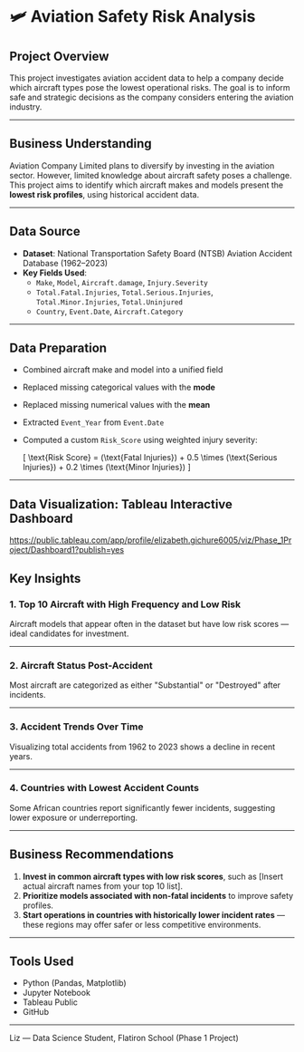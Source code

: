 # 🛩️ Aviation Safety Risk Analysis

##  Project Overview
This project investigates aviation accident data to help a company decide which aircraft types pose the lowest operational risks. The goal is to inform safe and strategic decisions as the company considers entering the aviation industry.

---

##  Business Understanding

Aviation Company Limited plans to diversify by investing in the aviation sector. However, limited knowledge about aircraft safety poses a challenge. This project aims to identify which aircraft makes and models present the **lowest risk profiles**, using historical accident data.

---

##  Data Source

- **Dataset**: National Transportation Safety Board (NTSB) Aviation Accident Database (1962–2023)
- **Key Fields Used**:
  - `Make`, `Model`, `Aircraft.damage`, `Injury.Severity`
  - `Total.Fatal.Injuries`, `Total.Serious.Injuries`, `Total.Minor.Injuries`, `Total.Uninjured`
  - `Country`, `Event.Date`, `Aircraft.Category`

---

##  Data Preparation

- Combined aircraft make and model into a unified field
- Replaced missing categorical values with the **mode**
- Replaced missing numerical values with the **mean**
- Extracted `Event_Year` from `Event.Date`
- Computed a custom `Risk_Score` using weighted injury severity:
  
  \[
  \text{Risk Score} = (\text{Fatal Injuries}) + 0.5 \times (\text{Serious Injuries}) + 0.2 \times (\text{Minor Injuries})
  \]

---
## Data Visualization: Tableau Interactive Dashboard

https://public.tableau.com/app/profile/elizabeth.gichure6005/viz/Phase_1Project/Dashboard1?publish=yes


##  Key Insights

### 1. Top 10 Aircraft with High Frequency and Low Risk
Aircraft models that appear often in the dataset but have low risk scores — ideal candidates for investment.

---

### 2. Aircraft Status Post-Accident
Most aircraft are categorized as either "Substantial" or "Destroyed" after incidents.

---

### 3. Accident Trends Over Time
Visualizing total accidents from 1962 to 2023 shows a decline in recent years.

---

### 4. Countries with Lowest Accident Counts
Some African countries report significantly fewer incidents, suggesting lower exposure or underreporting.

---

##  Business Recommendations

1. **Invest in common aircraft types with low risk scores**, such as [Insert actual aircraft names from your top 10 list].
2. **Prioritize models associated with non-fatal incidents** to improve safety profiles.
3. **Start operations in countries with historically lower incident rates** — these regions may offer safer or less competitive environments.

---

##  Tools Used

- Python (Pandas, Matplotlib)
- Jupyter Notebook
- Tableau Public
- GitHub

---

Liz — Data Science Student, Flatiron School (Phase 1 Project)
